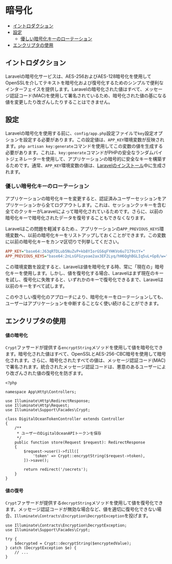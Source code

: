 # 暗号化

- [イントロダクション](#introduction)
- [設定](#configuration)
    - [優しい暗号化キーのローテーション](#gracefully-rotating-encryption-keys)
- [エンクリプタの使用](#using-the-encrypter)

<a name="introduction"></a>
## イントロダクション

Laravelの暗号化サービスは、AES-256およびAES-128暗号化を使用してOpenSSLを介してテキストを暗号化および復号化するためのシンプルで便利なインターフェイスを提供します。Laravelの暗号化された値はすべて、メッセージ認証コード(MAC)を使用して署名されているため、暗号化された値の基になる値を変更したり改ざんしたりすることはできません。

<a name="configuration"></a>
## 設定

Laravelの暗号化を使用する前に、`config/app.php`設定ファイルで`key`設定オプションを設定する必要があります。この設定値は、`APP_KEY`環境変数が反映されます。`php artisan key:generate`コマンドを使用してこの変数の値を生成する必要があります。これは、`key:generate`コマンドがPHPの安全なランダムバイトジェネレーターを使用して、アプリケーションの暗号的に安全なキーを構築するためです。通常、`APP_KEY`環境変数の値は、[Laravelのインストール](/docs/{{version}}/installation)中に生成されます。

<a name="gracefully-rotating-encryption-keys"></a>
### 優しい暗号化キーのローテーション

アプリケーションの暗号化キーを変更すると、認証済みユーザーセッションをアプリケーションから全てログアウトします。これは、セッションクッキーを含む全てのクッキーがLaravelによって暗号化されているためです。さらに、以前の暗号化キーで暗号化されたデータを復号することもできなくなります。

Laravelはこの問題を軽減するため.、アプリケーションの`APP_PREVIOUS_KEYS`環境変数へ、以前の暗号化キーをリストアップしておくことができます。この変数に以前の暗号化キーをカンマ区切りで列挙してください。

```ini
APP_KEY="base64:J63qRTDLub5NuZvP+kb8YIorGS6qFYHKVo6u7179stY="
APP_PREVIOUS_KEYS="base64:2nLsGFGzyoae2ax3EF2Lyq/hH6QghBGLIq5uL+Gp8/w="
```

この環境変数を設定すると、Laravelは値を暗号化する時、常に「現在の」暗号化キーを使用します。しかし、値を復号化する場合、Laravelはまず現在のキーを試し、復号化に失敗すると、いずれかのキーで復号化できるまで、Laravelは以前のキーをすべて試します。

このやさしい復号化のアプローチにより、暗号化キーをローテーションしても、ユーザーはアプリケーションを中断することなく使い続けることができます。

<a name="using-the-encrypter"></a>
## エンクリプタの使用

<a name="encrypting-a-value"></a>
#### 値の暗号化

`Crypt`ファサードが提供する`encryptString`メソッドを使用して値を暗号化できます。暗号化された値はすべて、OpenSSLとAES-256-CBC暗号を使用して暗号化されます。さらに、暗号化されたすべての値は、メッセージ認証コード(MAC)で署名されます。統合されたメッセージ認証コードは、悪意のあるユーザーにより改ざんされた値の復号化を防ぎます。

    <?php

    namespace App\Http\Controllers;

    use Illuminate\Http\RedirectResponse;
    use Illuminate\Http\Request;
    use Illuminate\Support\Facades\Crypt;

    class DigitalOceanTokenController extends Controller
    {
        /**
         * ユーザーのDigitalOceanAPIトークンを保存
         */
        public function store(Request $request): RedirectResponse
        {
            $request->user()->fill([
                'token' => Crypt::encryptString($request->token),
            ])->save();

            return redirect('/secrets');
        }
    }

<a name="decrypting-a-value"></a>
#### 値の復号

`Crypt`ファサードが提供する`decryptString`メソッドを使用して値を復号化できます。メッセージ認証コードが無効な場合など、値を適切に復号化できない場合、`Illuminate\Contracts\Encryption\DecryptException`を投げます。

    use Illuminate\Contracts\Encryption\DecryptException;
    use Illuminate\Support\Facades\Crypt;

    try {
        $decrypted = Crypt::decryptString($encryptedValue);
    } catch (DecryptException $e) {
        // ...
    }
